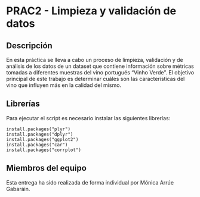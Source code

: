 # PRAC2 - Limpieza y validación de datos
## Descripción
En esta práctica se lleva a cabo un proceso de limpieza, validación y de análisis de los datos de un dataset que contiene información sobre métricas tomadas a diferentes muestras del vino portugués “Vinho Verde”.
El objetivo principal de este trabajo es determinar cuáles son las características del vino que influyen más en la calidad del mismo.

## Librerías
Para ejecutar el script es necesario instalar las siguientes librerías:
```
install.packages("plyr")
install.packages("dplyr")
install.packages("ggplot2")
install.packages("car")
install.packages("corrplot")

```

## Miembros del equipo
Esta entrega ha sido realizada de forma individual por Mónica Arrúe Gabaráin.
